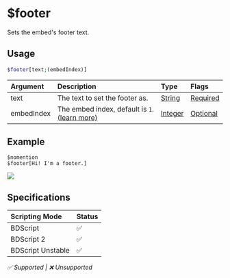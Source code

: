 # $footer
Sets the embed's footer text.

## Usage
```php
$footer[text;(embedIndex)]
```

| Argument | Description | Type | Flags |
| :---- | :---- | :---- | :---- |
| text | The text to set the footer as. | [String](/src/resources/arguments/types.md#string) | [Required](/src/resources/arguments/flags.md#required)
| embedIndex | The embed index, default is `1`. [(learn more)](/src/resources/embedIndexes.md) | [Integer](/src/resources/arguments/types.md#integer) | [Optional](/src/resources/arguments/flags.md#optional)

## Example
```
$nomention
$footer[Hi! I'm a footer.]
```
![](https://user-images.githubusercontent.com/69215413/125977730-17b79b15-9b0d-494d-8d7b-39c50ccb2b0a.png)

## Specifications
| Scripting Mode | Status
| :---- | :---- |
| BDScript | ✅ |
| BDScript 2 | ✅ |
| BDScript Unstable | ✅ |

*✅ Supported | ❌ Unsupported*